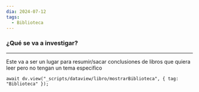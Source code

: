 ```yaml
---
dia: 2024-07-12
tags:
  - Biblioteca
---
```

### ¿Qué se va a investigar?
---
Este va a ser un lugar para resumir/sacar conclusiones de libros que quiera leer pero no tengan un tema especifico


```dataviewjs
await dv.view("_scripts/dataview/libro/mostrarBiblioteca", { tag: "Biblioteca" });
```